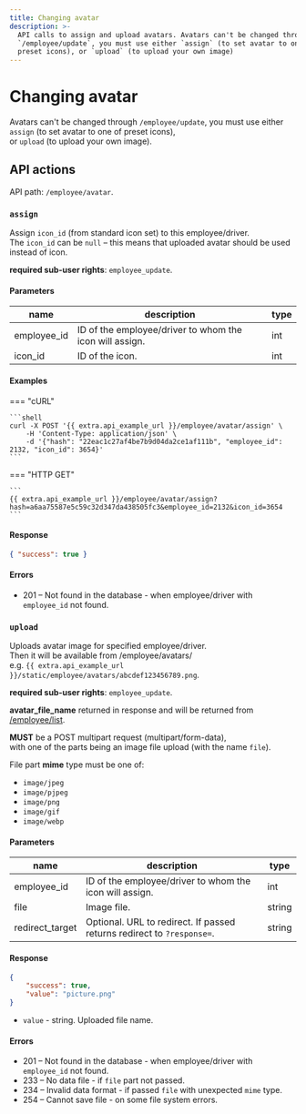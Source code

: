 ```yaml
---
title: Changing avatar
description: >-
  API calls to assign and upload avatars. Avatars can't be changed through
  `/employee/update`, you must use either `assign` (to set avatar to one of
  preset icons), or `upload` (to upload your own image)
---
```


# Changing avatar

Avatars can't be changed through `/employee/update`, you must use either `assign` (to set avatar to one of preset icons),\
or `upload` (to upload your own image).

## API actions

API path: `/employee/avatar`.

### `assign`

Assign `icon_id` (from standard icon set) to this employee/driver.\
The `icon_id` can be `null` – this means that uploaded avatar should be used instead of icon.

**required sub-user rights**: `employee_update`.

#### Parameters

| name         | description                                             | type |
| ------------ | ------------------------------------------------------- | ---- |
| employee\_id | ID of the employee/driver to whom the icon will assign. | int  |
| icon\_id     | ID of the icon.                                         | int  |

#### Examples

\=== "cURL"

````
```shell
curl -X POST '{{ extra.api_example_url }}/employee/avatar/assign' \
    -H 'Content-Type: application/json' \
    -d '{"hash": "22eac1c27af4be7b9d04da2ce1af111b", "employee_id": 2132, "icon_id": 3654}'
```
````

\=== "HTTP GET"

````
```
{{ extra.api_example_url }}/employee/avatar/assign?hash=a6aa75587e5c59c32d347da438505fc3&employee_id=2132&icon_id=3654
```
````

#### Response

```json
{ "success": true }
```

#### Errors

* 201 – Not found in the database - when employee/driver with `employee_id` not found.

### `upload`

Uploads avatar image for specified employee/driver.\
Then it will be available from /employee/avatars/\
e.g. `{{ extra.api_example_url }}/static/employee/avatars/abcdef123456789.png`.

**required sub-user rights**: `employee_update`.

**avatar\_file\_name** returned in response and will be returned from [/employee/list](index.md#list).

**MUST** be a POST multipart request (multipart/form-data),\
with one of the parts being an image file upload (with the name `file`).

File part **mime** type must be one of:

* `image/jpeg`
* `image/pjpeg`
* `image/png`
* `image/gif`
* `image/webp`

#### Parameters

| name             | description                                                            | type   |
| ---------------- | ---------------------------------------------------------------------- | ------ |
| employee\_id     | ID of the employee/driver to whom the icon will assign.                | int    |
| file             | Image file.                                                            | string |
| redirect\_target | Optional. URL to redirect. If passed returns redirect to `?response=`. | string |

#### Response

```json
{
    "success": true,
    "value": "picture.png"
}
```

* `value` - string. Uploaded file name.

#### Errors

* 201 – Not found in the database - when employee/driver with `employee_id` not found.
* 233 – No data file - if `file` part not passed.
* 234 – Invalid data format - if passed `file` with unexpected `mime` type.
* 254 – Cannot save file - on some file system errors.
